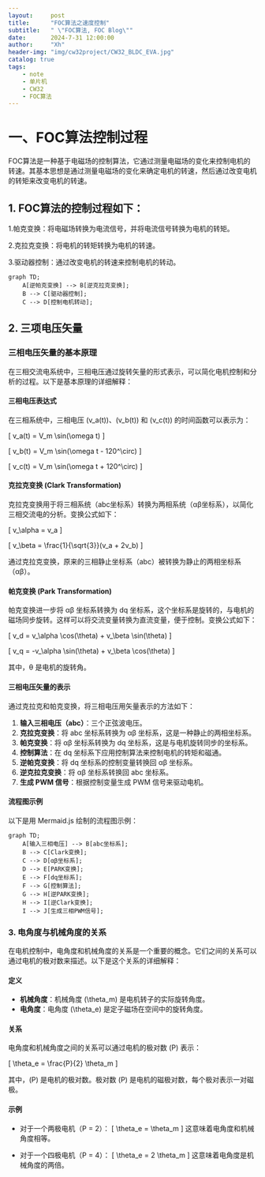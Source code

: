 ```yaml
---
layout:     post
title:      "FOC算法之速度控制"
subtitle:   " \"FOC算法, FOC Blog\""
date:       2024-7-31 12:00:00
author:     "Xh"
header-img: "img/cw32project/CW32_BLDC_EVA.jpg"
catalog: true
tags:
    - note
    - 单片机
    - CW32
    - FOC算法
---
```


# 一、FOC算法控制过程

FOC算法是一种基于电磁场的控制算法，它通过测量电磁场的变化来控制电机的转速。其基本思想是通过测量电磁场的变化来确定电机的转速，然后通过改变电机的转矩来改变电机的转速。

## 1. FOC算法的控制过程如下：

1.帕克变换：将电磁场转换为电流信号，并将电流信号转换为电机的转矩。

2.克拉克变换：将电机的转矩转换为电机的转速。

3.驱动器控制：通过改变电机的转速来控制电机的转动。

```mermaid
graph TD;
    A[逆帕克变换] --> B[逆克拉克变换];
    B --> C[驱动器控制];
    C --> D[控制电机转动];
```
## 2. 三项电压矢量

### 三相电压矢量的基本原理

在三相交流电系统中，三相电压通过旋转矢量的形式表示，可以简化电机控制和分析的过程。以下是基本原理的详细解释：

#### 三相电压表达式

在三相系统中，三相电压 \(v_a(t)\)、\(v_b(t)\) 和 \(v_c(t)\) 的时间函数可以表示为：

\[ 
v_a(t) = V_m \sin(\omega t) 
\]

\[ 
v_b(t) = V_m \sin(\omega t - 120^\circ) 
\]

\[ 
v_c(t) = V_m \sin(\omega t + 120^\circ) 
\]

#### 克拉克变换 (Clark Transformation)

克拉克变换用于将三相系统（abc坐标系）转换为两相系统（αβ坐标系），以简化三相交流电的分析。变换公式如下：

\[ 
v_\alpha = v_a 
\]

\[ 
v_\beta = \frac{1}{\sqrt{3}}(v_a + 2v_b) 
\]

通过克拉克变换，原来的三相静止坐标系（abc）被转换为静止的两相坐标系（αβ）。

#### 帕克变换 (Park Transformation)

帕克变换进一步将 αβ 坐标系转换为 dq 坐标系，这个坐标系是旋转的，与电机的磁场同步旋转。这样可以将交流变量转换为直流变量，便于控制。变换公式如下：

\[ 
v_d = v_\alpha \cos(\theta) + v_\beta \sin(\theta) 
\]

\[ 
v_q = -v_\alpha \sin(\theta) + v_\beta \cos(\theta) 
\]

其中，θ 是电机的旋转角。

#### 三相电压矢量的表示

通过克拉克和帕克变换，将三相电压用矢量表示的方法如下：

1. **输入三相电压（abc）**：三个正弦波电压。
2. **克拉克变换**：将 abc 坐标系转换为 αβ 坐标系，这是一种静止的两相坐标系。
3. **帕克变换**：将 αβ 坐标系转换为 dq 坐标系，这是与电机旋转同步的坐标系。
4. **控制算法**：在 dq 坐标系下应用控制算法来控制电机的转矩和磁通。
5. **逆帕克变换**：将 dq 坐标系的控制变量转换回 αβ 坐标系。
6. **逆克拉克变换**：将 αβ 坐标系转换回 abc 坐标系。
7. **生成 PWM 信号**：根据控制变量生成 PWM 信号来驱动电机。

#### 流程图示例

以下是用 Mermaid.js 绘制的流程图示例：

```mermaid
graph TD;
    A[输入三相电压] --> B[abc坐标系];
    B --> C[Clark变换];
    C --> D[αβ坐标系];
    D --> E[PARK变换];
    E --> F[dq坐标系];
    F --> G[控制算法];
    G --> H[逆PARK变换];
    H --> I[逆Clark变换];
    I --> J[生成三相PWM信号];
```

### 3. 电角度与机械角度的关系

在电机控制中，电角度和机械角度的关系是一个重要的概念。它们之间的关系可以通过电机的极对数来描述。以下是这个关系的详细解释：

#### 定义

- **机械角度**：机械角度 \(\theta_m\) 是电机转子的实际旋转角度。
- **电角度**：电角度 \(\theta_e\) 是定子磁场在空间中的旋转角度。

#### 关系

电角度和机械角度之间的关系可以通过电机的极对数 \(P\) 表示：

\[ 
\theta_e = \frac{P}{2} \theta_m 
\]

其中，\(P\) 是电机的极对数。极对数 \(P\) 是电机的磁极对数，每个极对表示一对磁极。

#### 示例

- 对于一个两极电机（P = 2）：
  \[
  \theta_e = \theta_m 
  \]
  这意味着电角度和机械角度相等。

- 对于一个四极电机（P = 4）：
  \[
  \theta_e = 2 \theta_m 
  \]
  这意味着电角度是机械角度的两倍。
